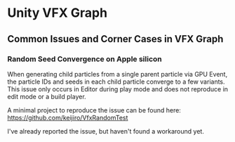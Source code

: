 # Unity VFX Graph

## Common Issues and Corner Cases in VFX Graph

### Random Seed Convergence on Apple silicon

When generating child particles from a single parent particle via GPU Event, the particle IDs and seeds in each child particle converge to a few variants. This issue only occurs in Editor during play mode and does not reproduce in edit mode or a build player.

A minimal project to reproduce the issue can be found here: https://github.com/keijiro/VfxRandomTest

I've already reported the issue, but haven't found a workaround yet.

